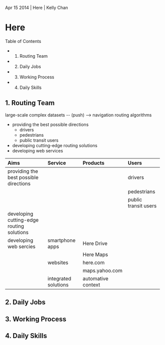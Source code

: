 Apr 15 2014 | Here | Kelly Chan

# Here

Table of Contents
- 1. Routing Team
- 2. Daily Jobs
- 3. Working Process
- 4. Daily Skills


## 1. Routing Team

large-scale complex datasets -- (push) --> navigation routing algorithms

- providing the best possible directions
    - drivers
    - pedestrians
    - public transit users
- developing cutting-edge routing solutions
- developing web services

| Aims                                      | Service              | Products           | Users                |
|:------------------------------------------|:---------------------|:-------------------|:---------------------|
| providing the best possible directions    |                      |                    | drivers              |
|                                           |                      |                    | pedestrians          |
|                                           |                      |                    | public transit users |
| developing cutting-edge routing solutions |                      |                    |                      |
| developing web sercies                    | smartphone apps      | Here Drive         |                      |
|                                           |                      | Here Maps          |                      |
|                                           | websites             | here.com           |                      |
|                                           |                      | maps.yahoo.com     |                      |
|                                           | integrated solutions | automative context |                      |


## 2. Daily Jobs
## 3. Working Process
## 4. Daily Skills
